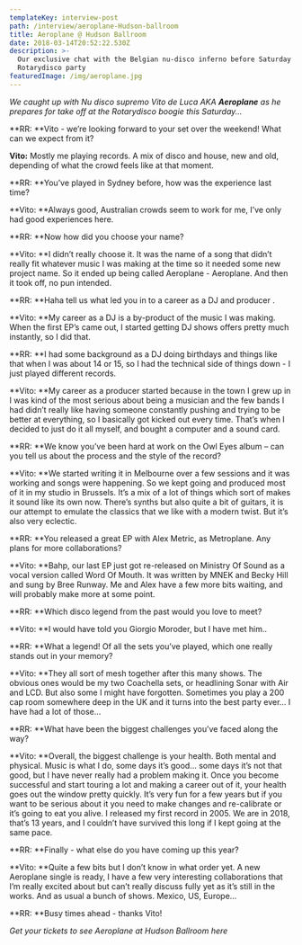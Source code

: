 ```yaml
---
templateKey: interview-post
path: /interview/aeroplane-Hudson-ballroom
title: Aeroplane @ Hudson Ballroom
date: 2018-03-14T20:52:22.530Z
description: >-
  Our exclusive chat with the Belgian nu-disco inferno before Saturday’s
  Rotarydisco party 
featuredImage: /img/aeroplane.jpg
---
```

_We caught up with Nu disco supremo Vito de Luca AKA **Aeroplane** as he prepares for take off at the Rotarydisco boogie this Saturday..._

**RR: **Vito - we’re looking forward to your set over the weekend! What can we expect from it? 

**Vito:** Mostly me playing records. A mix of disco and house, new and old, depending of what the crowd feels like at that moment.

**RR: **You’ve played in Sydney before, how was the experience last time? 

**Vito: **Always good, Australian crowds seem to work for me, I’ve only had good experiences here.

**RR: **Now how did you choose your name? 

**Vito: **I didn’t really choose it. It was the name of a song that didn’t really fit whatever music I was making at the time so it needed some new project name. So it ended up being called Aeroplane - Aeroplane. And then it took off, no pun intended.

**RR: **Haha tell us what led you in to a career as a DJ and producer .

**Vito: **My career as a DJ is a by-product of the music I was making. When the first EP’s came out, I started getting DJ shows offers pretty much instantly, so I did that. 

**RR: **I had some background as a DJ doing birthdays and things like that when I was about 14 or 15, so I had the technical side of things down - I just played different records. 

**Vito: **My career as a producer started because in the town I grew up in I was kind of the most serious about being a musician and the few bands I had didn’t really like having someone constantly pushing and trying to be better at everything, so I basically got kicked out every time. That’s when I decided to just do it all myself, and bought a computer and a sound card.

**RR: **We know you’ve been hard at work on the Owl Eyes album – can you tell us about the process and the style of the record? 

**Vito: **We started writing it in Melbourne over a few sessions and it was working and songs were happening. So we kept going and produced most of it in my studio in Brussels. It’s a mix of a lot of things which sort of makes it sound like its own now. There’s synths but also quite a bit of guitars, it is our attempt to emulate the classics that we like with a modern twist. But it’s also very eclectic.

**RR: **You released a great EP with Alex Metric, as Metroplane. Any plans for more collaborations? 

**Vito: **Bahp, our last EP just got re-released on Ministry Of Sound as a vocal version called Word Of Mouth. It was written by MNEK and Becky Hill and sung by Bree Runway. Me and Alex have a few more bits waiting, and will probably make more at some point.

**RR: **Which disco legend from the past would you love to meet? 

**Vito: **I would have told you Giorgio Moroder, but I have met him..

**RR: **What a legend! Of all the sets you’ve played, which one really stands out in your memory? 

**Vito: **They all sort of mesh together after this many shows. The obvious ones would be my two Coachella sets, or headlining Sonar with Air and LCD. But also some I might have forgotten. Sometimes you play  a 200 cap room somewhere deep in the UK and it turns into the best party ever… I have had a lot of those…

**RR: **What have been the biggest challenges you’ve faced along the way? 

**Vito: **Overall, the biggest challenge is your health. Both mental and physical. Music is what I do, some days it’s good... some days it’s not that good, but I have never really had a problem making it. Once you become successful and start touring a lot and making a career out of it, your health goes out the window pretty quickly. It’s very fun for a few years but if you want to be serious about it you need to make changes and re-calibrate or it’s going to eat you alive. I released my first record in 2005. We are in 2018, that’s 13 years, and I couldn’t have survived this long if I kept going at the same pace.

**RR: **Finally - what else do you have coming up this year?

**Vito: **Quite a few bits but I don’t know in what order yet. A new Aeroplane single is ready, I have a few very interesting collaborations that I’m really excited about but can’t really discuss fully yet as it’s still in the works. And as usual a bunch of shows. Mexico, US, Europe… 

**RR: **Busy times ahead - thanks Vito!

_Get your tickets to see Aeroplane at Hudson Ballroom here_
